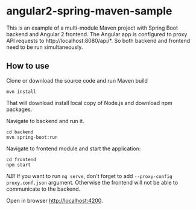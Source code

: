# angular2-spring-maven-sample
This is an example of a multi-module Maven project with Spring Boot backend and Angular 2 frontend.
The Angular app is configured to proxy API requests to http://localhost:8080/api/*. 
So both backend and frontend need to be run simultaneously.

## How to use
Clone or download the source code and run Maven build 

    mvn install

That will download install local copy of Node.js and download npm packages.

Navigate to backend and run it.

    cd backend
    mvn spring-boot:run

Navigate to frontend module and start the application:

    cd frontend
    npm start

*NB!* If you want to run `ng serve`, don't forget to add `--proxy-config proxy.conf.json` argument. 
Otherwise the frontend will not be able to communicate to the backend. 
    
Open in browser [http://localhost:4200](http://localhost:4200).
   
    



 

